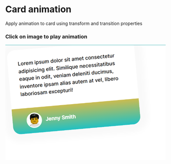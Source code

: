 # Card animation

Apply animation to card using transform and transition properties

### Click on image to play animation

[![Watch the video](images/card.png)](videos/card-animation-video.mp4)
